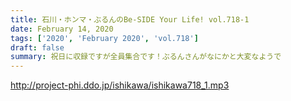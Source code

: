 ```yaml
---
title: 石川・ホンマ・ぶるんのBe-SIDE Your Life! vol.718-1
date: February 14, 2020
tags: ['2020', 'February 2020', 'vol.718']
draft: false
summary: 祝日に収録ですが全員集合です！ぶるんさんがなにかと大変なようで
---
```


http://project-phi.ddo.jp/ishikawa/ishikawa718_1.mp3